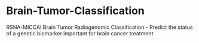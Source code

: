 # Brain-Tumor-Classification
RSNA-MICCAI Brain Tumor Radiogenomic Classification - Predict the status of a genetic biomarker important for brain cancer treatment
